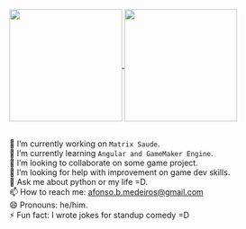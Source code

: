 <a href="https://github.com/afonsomedeiros/github-readme-stats">
  <img height=200 align="center" src="https://github-readme-stats.vercel.app/api?username=afonsomedeiros&hide=contribs,prs&theme=radical&custom_title=Afonso%20Medeiros&card_width=320" />
</a>
<a href="https://github.com/afonsomedeiros/convoychat">
  <img height=200 align="center" src="https://github-readme-stats.vercel.app/api/top-langs?username=afonsomedeiros&layout=compact&langs_count=8&card_width=320&theme=radical" />
</a>
<br/><br/>


🔭 I’m currently working on `Matrix Saude`.  
🌱 I’m currently learning `Angular and GameMaker Engine`.  
👯 I’m looking to collaborate on some game project.  
🤔 I’m looking for help with improvement on game dev skills.  
💬 Ask me about python or my life =D.  
📫 How to reach me: afonso.b.medeiros@gmail.com  
😄 Pronouns: he/him.  
⚡ Fun fact: I wrote jokes for standup comedy =D

